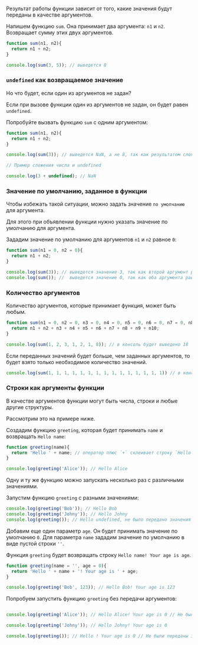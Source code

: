 Результат работы функции зависит от того, какие значения будут переданы в качестве аргументов.

Напишем функцию `sum`. Она принимает два аргумента: `n1` и `n2`. Возвращает сумму этих двух аргументов.

``` javascript
function sum(n1, n2){
  return n1 + n2;
}

console.log(sum(3, 5)); // выведется 8
```

### `undefined` как возвращаемое значение

Но что будет, если один из аргументов не задан? 

Если при вызове функции один из аргументов не задан, он будет равен `undefined`. 

Попробуйте вызвать функцию `sum` с одним аргументом:

``` javascript
function sum(n1, n2){
  return n1 + n2;
}

console.log(sum(3)); // выведется NaN, а не 8, так как результатом сложения 3 и undefined будет NaN

// Пример сложения числа и undefined

console.log(3 + undefined); // NaN
```

### Значение по умолчанию, заданное в функции

Чтобы избежать такой ситуации, можно задать значение `по умолчанию` для аргумента. 

Для этого при объявлении функции нужно указать значение по умолчанию для аргумента. 

Зададим значение по умолчанию для аргументов `n1` и `n2` равное `0`:

``` javascript    
function sum(n1 = 0, n2 = 0){
  return n1 + n2;
}

console.log(sum(3)); // выведется значение 3, так как второй аргумент равен 0
console.log(sum()); //  выведется значение 0, так как оба аргумента равны 0
```

### Количество аргументов

Количество аргументов, которые принимает функция, может быть любым. 

``` javascript
function sum(n1 = 0, n2 = 0, n3 = 0, n4 = 0, n5 = 0, n6 = 0, n7 = 0, n8 = 0, n9 = 0, n10 = 0){
  return n1 + n2 + n3 + n4 + n5 + n6 + n7 + n8 + n9 + n10;
}

console.log(sum(1, 2, 3, 1, 2, 1, 8)); // в консоль будет выведено 18
```

Если переданных значений будет больше, чем заданных аргументов, то будет взято только необходимое количество значений.

``` javascript
console.log(sum(1, 1, 1, 1, 1, 1, 1, 1, 1, 1, 1, 1, 1, 1, 1)) // в консоль будет выведено 10, сумма первых 10 заданных значений.
```

### Строки как аргументы функции

В качестве аргументов функции могут быть числа, строки и любые другие структуры.

Рассмотрим это на примере ниже.

Создадим функцию `greeting`, которая будет принимать `name` и возвращать `Hello name`:

``` javascript
function greeting(name){
  return 'Hello ' + name; // оператор плюс `+` склеивает строку `Hello ` и значение переменной `name`
}

console.log(greeting('Alice')); // Hello Alice
```

Одну и ту же функцию можно запускать несколько раз с различными значениями.

Запустим функцию `greeting` с разными значениями:

``` javascript
console.log(greeting('Bob')); // Hello Bob
console.log(greeting('Johny')); // Hello Johny
console.log(greeting()); // Hello undefined, не было передано значения для параметра name.
```

Добавим еще один параметр `age`. Он будет принимать значение по умолчанию `0`. Для параметра `name` зададим значение по умолчанию в виде пустой строки `''`.

Функция `greeting` будет возвращать строку `Hello name! Your age is age`.

``` javascript
function greeting(name = '', age = 0){
  return 'Hello ' + name + '! Your age is ' + age;
}

console.log(greeting('Bob', 123)); // Hello Bob! Your age is 123
```

Попробуем запустить функцию `greeting` без передачи аргументов:

``` javascript

console.log(greeting('Alice')); // Hello Alice! Your age is 0 // Не было передано значения параметру age, но был задан 0 по умолчанию.

console.log(greeting('Johny')); // Hello Johny! Your age is 0

console.log(greeting()); // Hello ! Your age is 0 // Не были переданы значения параметрам name и age, значения взяты по умолчанию.
```

